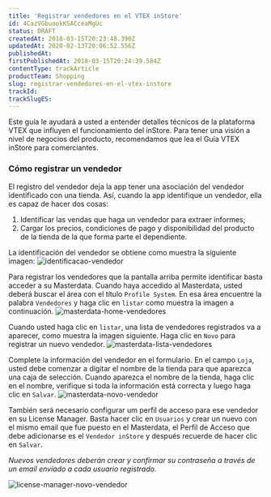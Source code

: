 ```yaml
---
title: 'Registrar vendedores en el VTEX inStore'
id: 4CazVGbuookKSACceaMgUc
status: DRAFT
createdAt: 2018-03-15T20:23:48.390Z
updatedAt: 2020-02-13T20:06:52.556Z
publishedAt: 
firstPublishedAt: 2018-03-15T20:24:39.584Z
contentType: trackArticle
productTeam: Shopping
slug: registrar-vendedores-en-el-vtex-instore
trackId: 
trackSlugES: 
---
```


Este guía le ayudará a usted a entender detalles técnicos de la plataforma VTEX que influyen el funcionamiento del inStore. Para tener una visión a nivel de negocios del producto, recomendamos que lea el Guía VTEX inStore para comerciantes.

### Cómo registrar un vendedor

El registro del vendedor deja la app tener una asociación del vendedor identificado con una tienda. Así, cuando la app identifique un vendedor, ella es capaz de hacer dos cosas:

1. Identificar las vendas que haga un vendedor para extraer informes;
2. Cargar los precios, condiciones de pago y disponibilidad del producto de la tienda de la que forma parte el dependiente.

La identificación del vendedor se obtiene como muestra la siguiente imagen:
![identificacao-vendedor](//images.contentful.com/alneenqid6w5/2LhlUtsEYouEY4i4iYOIOq/d556be06047c26ee85f392ba7256f9f8/identificacao-vendedor.png)

Para registrar los vendedores que la pantalla arriba permite identificar basta acceder a su Masterdata. Cuando haya accedido al Masterdata, usted deberá buscar el área con el título `Profile System`. En esa área encuentre la palabra `Vendedores` y haga clic en `listar` como muestra la imagen a continuación.
![masterdata-home-vendedores](//images.contentful.com/alneenqid6w5/32iOuRESyIwEwSE4WcEWmu/b64645e6f940399933df3db5b40d6a4f/masterdata-home-vendedores.png)

Cuando usted haga clic en `listar`, una lista de vendedores registrados va a aparecer, como muestra la imagen siguiente. Haga clic en `Novo` para registrar un nuevo vendedor.
![masterdata-lista-vendedores](//images.contentful.com/alneenqid6w5/xsepOCP9Dwiys6MKkQGY4/4717c2ff41b7b52a43b549294877713f/masterdata-lista-vendedores.png)

Complete la información del vendedor en el formulario. En el campo `Loja`, usted debe comenzar a digitar el nombre de la tienda para que aparezca una caja de selección. Cuando aparezca el nombre de la tienda, haga clic en el nombre, verifique si toda la información está correcta y luego haga clic en `Salvar`.
![masterdata-novo-vendedor](//images.contentful.com/alneenqid6w5/7mfVtDbemWWA6yqqYIQgwC/a498d9fbd2dcfbe87546711d8d8c7a36/masterdata-novo-vendedor.png)

También será necesario configurar um perfil de acceso para ese vendedor en su License Manager. Basta hacer clic en `Usuarios` y crear un nuevo con el mismo email que fue puesto en el Masterdata, el Perfil de Acceso que debe adicionarse es el `Vendedor inStore` y después recuerde de hacer clic en `Salvar`.

*Nuevos vendedores deberán crear y confirmar su contraseña a través de un email enviado a cada usuario registrado.*

![license-manager-novo-vendedor](//images.contentful.com/alneenqid6w5/98ppRH68esOwU2cWSiM4w/501c79f9cc247103868a026581f7573c/license-manager-novo-vendedor.png)
